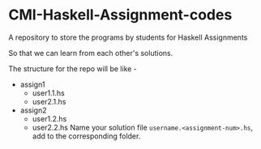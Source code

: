 # CMI-Haskell-Assignment-codes

A repository to store the programs by students for Haskell Assignments

So that we can learn from each other's solutions.

The structure for the repo will be like -
- assign1
  - user1.1.hs
  - user2.1.hs
- assign2
  - user1.2.hs
  - user2.2.hs
Name your solution file `username.<assignment-num>.hs`, add to the corresponding
folder.
